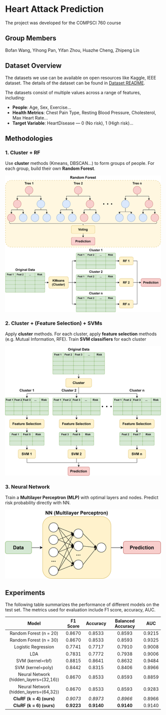 # Heart Attack Prediction

The project was developed for the COMPSCI 760 course

## Group Members

Bofan Wang, Yihong Pan, Yifan Zhou, Huazhe Cheng, Zhipeng Lin

## Dataset Overview

The datasets we use can be available on open resources like Kaggle, IEEE dataset. The details of the dataset can be found in [Dataset README](./dataset/README.md).

The datasets consist of multiple values across a range of features, including:

- **People**: Age, Sex, Exercise...
- **Health Metrics**: Chest Pain Type, Resting Blood Pressure, Cholesterol, Max Heart Rate...
- **Target Variable**: HeartDisease — 0 (No risk), 1 (High risk)...

## Methodologies

### 1. Cluster + RF

Use **cluster** methods (Kmeans, DBSCAN...) to form groups of people. For each group, build their own **Random Forest**.

![graphics-CluRF](./images/graphics-CluRF.png)

### 2. Cluster + (Feature Selection) + SVMs

Apply **cluster** methods. For each cluster, apply **feature selection** methods (e.g. Mutual Information, RFE). Train **SVM classifiers** for each cluster

![graphics-CluSVM](./images/graphics-CluSVM.png)

### 3. Neural Network    

Train a **Multilayer Perceptron (MLP)** with optimal layers and nodes. Predict risk probability directly with NN.

![graphics-NN](./images/graphics-NN.png)


## Experiments

The following table summarizes the performance of different models on the test set. The metrics used for evaluation include F1 score, accuracy, AUC.

|                 Model                  |  F1 Score  |  Accuracy  | Balanced Accuracy |  AUC   | 
|:--------------------------------------:|:----------:|:----------:|:-----------------:|:------:|
|         Random Forest (n = 20)         |   0.8670   |   0.8533   |      0.8593       | 0.9215 |
|         Random Forest (n = 30)         |   0.8670   |   0.8533   |      0.8593       | 0.9325 |
|          Logistic Regression           |   0.7741   |   0.7717   |      0.7910       | 0.9008 |
|                  LDA                   |   0.7831   |   0.7772   |      0.7938       | 0.9006 |
|            SVM (kernel=rbf)            |   0.8815   |   0.8641   |      0.8632       | 0.9484 |
|           SVM (kernel=poly)            |   0.8442   |   0.8315   |      0.8406       | 0.8966 |
| Neural Network (hidden_layers=(32,16)) |   0.8670   |   0.8533   |      0.8593       | 0.8859 |
| Neural Network (hidden_layers=(64,32)) |   0.8670   |   0.8533   |      0.8593       | 0.9283 |
|        **CluRF (k = 4) (ours)**        |  *0.9073*  |  *0.8973*  |     *0.8966*      | 0.8966 |
|        **CluRF (k = 6) (ours)**        | **0.9223** | **0.9140** |    **0.9140**     | 0.9140 |

